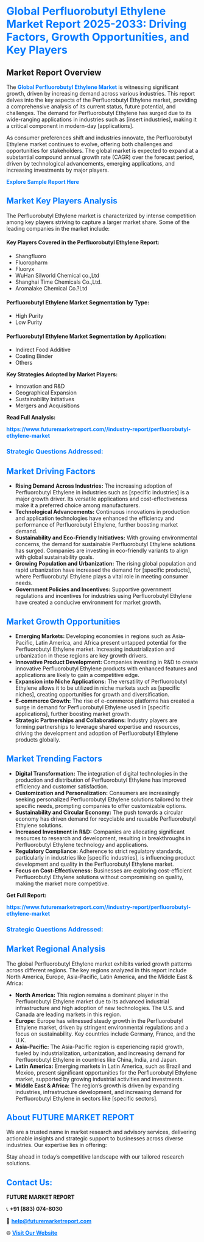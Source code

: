 <h1 style="color: #007BFF;">Global Perfluorobutyl Ethylene Market Report 2025-2033: Driving Factors, Growth Opportunities, and Key Players</h1>

<section id="overview">
<h2>Market Report Overview</h2>
<p>The <a href="https://www.futuremarketreport.com//industry-report/perfluorobutyl-ethylene-market" style="color: #007BFF; text-decoration: none;"><strong>Global Perfluorobutyl Ethylene Market</strong></a> is witnessing significant growth, driven by increasing demand across various industries. This report delves into the key aspects of the Perfluorobutyl Ethylene market, providing a comprehensive analysis of its current status, future potential, and challenges. The demand for Perfluorobutyl Ethylene has surged due to its wide-ranging applications in industries such as [insert industries], making it a critical component in modern-day [applications].</p>
<p>As consumer preferences shift and industries innovate, the Perfluorobutyl Ethylene market continues to evolve, offering both challenges and opportunities for stakeholders. The global market is expected to expand at a substantial compound annual growth rate (CAGR) over the forecast period, driven by technological advancements, emerging applications, and increasing investments by major players.</p>
</section>

<section id="overview">
<p><a href="https://www.futuremarketreport.com//request-sample/reportId=84902" style="color: #007BFF; text-decoration: none;"><strong>Explore Sample Report Here</strong></a></p>
</section>

<section id="key-players">
<h2 style="color: #007BFF;">Market Key Players Analysis</h2>
<p>The Perfluorobutyl Ethylene market is characterized by intense competition among key players striving to capture a larger market share. Some of the leading companies in the market include:</p>
<h4>Key Players Covered in the Perfluorobutyl Ethylene Report:</h4>
<ul><li>Shangfluoro</li><li>Fluoropharm</li><li>Fluoryx</li><li>WuHan Silworld Chemical co.,Ltd</li><li>Shanghai Time Chemicals Co.,Ltd.</li><li>Aromalake Chemical Co.?Ltd</li></ul>
<h4>Perfluorobutyl Ethylene Market Segmentation by Type:</h4>
<ul><li>High Purity</li><li>Low Purity</li></ul>

<h4>Perfluorobutyl Ethylene Market Segmentation by Application:</h4>
<ul><li>Indirect Food Additive</li><li>Coating Binder</li><li>Others</li></ul>
<p><strong>Key Strategies Adopted by Market Players:</strong></p>
<ul>
<li>Innovation and R&D</li>
<li>Geographical Expansion</li>
<li>Sustainability Initiatives</li>
<li>Mergers and Acquisitions</li>
</ul>
</section>

<section>
<p><strong>Read Full Analysis: </strong></p><a href="https://www.futuremarketreport.com//industry-report/perfluorobutyl-ethylene-market" style="color: #007BFF; text-decoration: none;"><strong>https://www.futuremarketreport.com//industry-report/perfluorobutyl-ethylene-market</strong></a>
<h3 style="color: #007BFF;">Strategic Questions Addressed:</h3>
</section>

<section id="driving-factors">
<h2 style="color: #007BFF;">Market Driving Factors</h2>
<ul>
<li><strong>Rising Demand Across Industries:</strong> The increasing adoption of Perfluorobutyl Ethylene in industries such as [specific industries] is a major growth driver. Its versatile applications and cost-effectiveness make it a preferred choice among manufacturers.</li>
<li><strong>Technological Advancements:</strong> Continuous innovations in production and application technologies have enhanced the efficiency and performance of Perfluorobutyl Ethylene, further boosting market demand.</li>
<li><strong>Sustainability and Eco-Friendly Initiatives:</strong> With growing environmental concerns, the demand for sustainable Perfluorobutyl Ethylene solutions has surged. Companies are investing in eco-friendly variants to align with global sustainability goals.</li>
<li><strong>Growing Population and Urbanization:</strong> The rising global population and rapid urbanization have increased the demand for [specific products], where Perfluorobutyl Ethylene plays a vital role in meeting consumer needs.</li>
<li><strong>Government Policies and Incentives:</strong> Supportive government regulations and incentives for industries using Perfluorobutyl Ethylene have created a conducive environment for market growth.</li>
</ul>
</section>

<section id="growth-opportunities">
<h2 style="color: #007BFF;">Market Growth Opportunities</h2>
<ul>
<li><strong>Emerging Markets:</strong> Developing economies in regions such as Asia-Pacific, Latin America, and Africa present untapped potential for the Perfluorobutyl Ethylene market. Increasing industrialization and urbanization in these regions are key growth drivers.</li>
<li><strong>Innovative Product Development:</strong> Companies investing in R&D to create innovative Perfluorobutyl Ethylene products with enhanced features and applications are likely to gain a competitive edge.</li>
<li><strong>Expansion into Niche Applications:</strong> The versatility of Perfluorobutyl Ethylene allows it to be utilized in niche markets such as [specific niches], creating opportunities for growth and diversification.</li>
<li><strong>E-commerce Growth:</strong> The rise of e-commerce platforms has created a surge in demand for Perfluorobutyl Ethylene used in [specific applications], further boosting market growth.</li>
<li><strong>Strategic Partnerships and Collaborations:</strong> Industry players are forming partnerships to leverage shared expertise and resources, driving the development and adoption of Perfluorobutyl Ethylene products globally.</li>
</ul>
</section>

<section id="trending-factors">
<h2 style="color: #007BFF;">Market Trending Factors</h2>
<ul>
<li><strong>Digital Transformation:</strong> The integration of digital technologies in the production and distribution of Perfluorobutyl Ethylene has improved efficiency and customer satisfaction.</li>
<li><strong>Customization and Personalization:</strong> Consumers are increasingly seeking personalized Perfluorobutyl Ethylene solutions tailored to their specific needs, prompting companies to offer customizable options.</li>
<li><strong>Sustainability and Circular Economy:</strong> The push towards a circular economy has driven demand for recyclable and reusable Perfluorobutyl Ethylene solutions.</li>
<li><strong>Increased Investment in R&D:</strong> Companies are allocating significant resources to research and development, resulting in breakthroughs in Perfluorobutyl Ethylene technology and applications.</li>
<li><strong>Regulatory Compliance:</strong> Adherence to strict regulatory standards, particularly in industries like [specific industries], is influencing product development and quality in the Perfluorobutyl Ethylene market.</li>
<li><strong>Focus on Cost-Effectiveness:</strong> Businesses are exploring cost-efficient Perfluorobutyl Ethylene solutions without compromising on quality, making the market more competitive.</li>
</ul>
</section>

<section>
<p><strong>Get Full Report: </strong></p><a href="https://www.futuremarketreport.com//industry-report/perfluorobutyl-ethylene-market" style="color: #007BFF; text-decoration: none;"><strong>https://www.futuremarketreport.com//industry-report/perfluorobutyl-ethylene-market</strong></a>
<h3 style="color: #007BFF;">Strategic Questions Addressed:</h3>
</section>


<section id="regional-analysis">
<h2 style="color: #007BFF;">Market Regional Analysis</h2>
<p>The global Perfluorobutyl Ethylene market exhibits varied growth patterns across different regions. The key regions analyzed in this report include North America, Europe, Asia-Pacific, Latin America, and the Middle East & Africa:</p>
<ul>
<li><strong>North America:</strong> This region remains a dominant player in the Perfluorobutyl Ethylene market due to its advanced industrial infrastructure and high adoption of new technologies. The U.S. and Canada are leading markets in this region.</li>
<li><strong>Europe:</strong> Europe has witnessed steady growth in the Perfluorobutyl Ethylene market, driven by stringent environmental regulations and a focus on sustainability. Key countries include Germany, France, and the U.K.</li>
<li><strong>Asia-Pacific:</strong> The Asia-Pacific region is experiencing rapid growth, fueled by industrialization, urbanization, and increasing demand for Perfluorobutyl Ethylene in countries like China, India, and Japan.</li>
<li><strong>Latin America:</strong> Emerging markets in Latin America, such as Brazil and Mexico, present significant opportunities for the Perfluorobutyl Ethylene market, supported by growing industrial activities and investments.</li>
<li><strong>Middle East & Africa:</strong> The region’s growth is driven by expanding industries, infrastructure development, and increasing demand for Perfluorobutyl Ethylene in sectors like [specific sectors].</li>
</ul>
</section>

<footer>
<h2 style="color: #007BFF;">About FUTURE MARKET REPORT</h2>
<p>We are a trusted name in market research and advisory services, delivering actionable insights and strategic support to businesses across diverse industries. Our expertise lies in offering:</p>

<p>Stay ahead in today’s competitive landscape with our tailored research solutions.</p>

<h2 style="color: #007BFF;">Contact Us:</h2>
<p><strong>FUTURE MARKET REPORT</strong></p>
<p>📞 <strong>+91 (883) 074-8030</strong></p>
<p>📧 <strong><a href="mailto:help@futuremarketreport.com" style="color: #007BFF;">help@futuremarketreport.com</a></strong></p>
<p>🌐 <strong><a href="https://www.futuremarketreport.com/" style="color: #007BFF;">Visit Our Website</a></strong></p>
</footer>